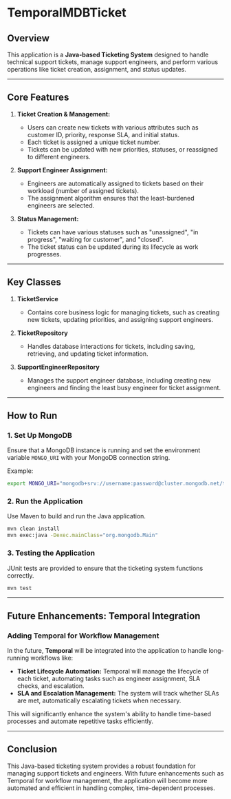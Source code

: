 # TemporalMDBTicket

## Overview

This application is a **Java-based Ticketing System** designed to handle technical support tickets, manage support engineers, and perform various operations like ticket creation, assignment, and status updates. 

---

## Core Features

1. **Ticket Creation & Management:**
   - Users can create new tickets with various attributes such as customer ID, priority, response SLA, and initial status.
   - Each ticket is assigned a unique ticket number.
   - Tickets can be updated with new priorities, statuses, or reassigned to different engineers.

2. **Support Engineer Assignment:**
   - Engineers are automatically assigned to tickets based on their workload (number of assigned tickets).
   - The assignment algorithm ensures that the least-burdened engineers are selected.

3. **Status Management:**
   - Tickets can have various statuses such as "unassigned", "in progress", "waiting for customer", and "closed".
   - The ticket status can be updated during its lifecycle as work progresses.

---

## Key Classes

1. **TicketService**
   - Contains core business logic for managing tickets, such as creating new tickets, updating priorities, and assigning support engineers.

2. **TicketRepository**
   - Handles database interactions for tickets, including saving, retrieving, and updating ticket information.

3. **SupportEngineerRepository**
   - Manages the support engineer database, including creating new engineers and finding the least busy engineer for ticket assignment.

---

## How to Run

### 1. Set Up MongoDB
Ensure that a MongoDB instance is running and set the environment variable `MONGO_URI` with your MongoDB connection string.

Example:
```bash
export MONGO_URI="mongodb+srv://username:password@cluster.mongodb.net/ticketing_system"
```

### 2. Run the Application
Use Maven to build and run the Java application.

```bash
mvn clean install
mvn exec:java -Dexec.mainClass="org.mongodb.Main"
```

### 3. Testing the Application
JUnit tests are provided to ensure that the ticketing system functions correctly.

```bash
mvn test
```

---

## Future Enhancements: Temporal Integration

### **Adding Temporal for Workflow Management**

In the future, **Temporal** will be integrated into the application to handle long-running workflows like:
- **Ticket Lifecycle Automation:** Temporal will manage the lifecycle of each ticket, automating tasks such as engineer assignment, SLA checks, and escalation.
- **SLA and Escalation Management:** The system will track whether SLAs are met, automatically escalating tickets when necessary.

This will significantly enhance the system's ability to handle time-based processes and automate repetitive tasks efficiently.

---

## Conclusion

This Java-based ticketing system provides a robust foundation for managing support tickets and engineers. With future enhancements such as Temporal for workflow management, the application will become more automated and efficient in handling complex, time-dependent processes.
